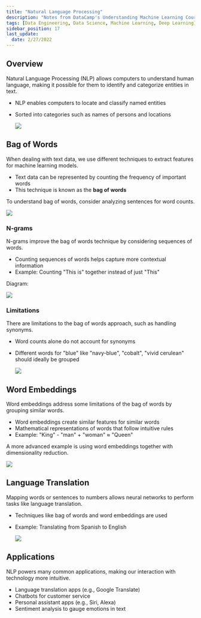 ```yaml
---
title: "Natural Language Processing"
description: "Notes from DataCamp's Understanding Machine Learning Course"
tags: [Data Engineering, Data Science, Machine Learning, Deep Learning]
sidebar_position: 17
last_update:
  date: 2/27/2022
---
```



## Overview 

Natural Language Processing (NLP) allows computers to understand human language, making it possible for them to identify and categorize entities in text.

- NLP enables computers to locate and classify named entities
- Sorted into categories such as names of persons and locations

    ![](/img/docs/nlp-words.png)

## Bag of Words 

When dealing with text data, we use different techniques to extract features for machine learning models.

- Text data can be represented by counting the frequency of important words
- This technique is known as the **bag of words**

To understand bag of words, consider analyzing sentences for word counts.

![](/img/nlp-bag-of-words.png)

### N-grams

N-grams improve the bag of words technique by considering sequences of words.

- Counting sequences of words helps capture more contextual information
- Example: Counting "This is" together instead of just "This"

Diagram: 

![](/img/docs/nlb-ngramsss.png)

### Limitations

There are limitations to the bag of words approach, such as handling synonyms.

- Word counts alone do not account for synonyms
- Different words for "blue" like "navy-blue", "cobalt", "vivid cerulean" should ideally be grouped

    ![](/img/docs/nlp-shades-of-blue.png)


## Word Embeddings

Word embeddings address some limitations of the bag of words by grouping similar words.

- Word embeddings create similar features for similar words
- Mathematical representations of words that follow intuitive rules
- Example: "King" - "man" + "woman" ≈ "Queen"

A more advanced example is using word embeddings together with dimensionality reduction.

![](/img/docs/nlp-word-embeddings.png)

## Language Translation

Mapping words or sentences to numbers allows neural networks to perform tasks like language translation.

- Techniques like bag of words and word embeddings are used
- Example: Translating from Spanish to English

    ![](/img/docs/nlp-language-translation.png)

## Applications
NLP powers many common applications, making our interaction with technology more intuitive.

- Language translation apps (e.g., Google Translate)
- Chatbots for customer service
- Personal assistant apps (e.g., Siri, Alexa)
- Sentiment analysis to gauge emotions in text
